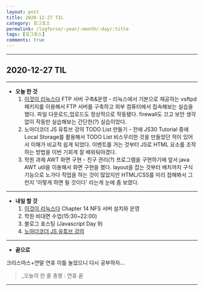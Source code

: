 ```yaml
---
layout: post
title: 2020-12-27 TIL
category: 로그포스
permalink: /logforce/:year/:month/:day/:title
tags: [로그포스]
comments: true
---
```


---

## 2020-12-27 TIL

---

- **오늘 한 것**
  1. [이것이 리눅스다](https://book.naver.com/bookdb/book_detail.nhn?bid=16315003) FTP 서버 구축&운영 - 리눅스에서 기본으로 제공하는 vsftpd 패키지를 이용해서 FTP 서버를 구축하고 외부 컴퓨터에서 접속해보는 실습을 했다. 파일 다운로드,업로드도 정상적으로 작동됐다. firewall도 끄고 보안 생각없이 작동만 실습해보는 간단한(?) 실습이었다.
  3. 노마더코더 JS 유튜브 강의 TODO List 만들기 - 전에 JS30 Tutorial 중에 Local Storage를 활용해서 TODO List 비스무리한 것을 만들었던 적이 있어서 이해가 비교적 쉽게 되었다. 이벤트를 거는 것부터 JS로 HTML 요소를 조작하는 방법을 이번 기회게 잘 배워둬야겠다.
  3. 학원 과제 AWT 화면 구현 - 친구 관리(?) 프로그램을 구현하기에 앞서 java AWT util을 이용해서 화면 구현을 했다. layout을 잡는 것부터 배치까지 구식 기능으로 노가다 작업을 하는 것이 많았지만 HTML/CSS를 미리 접해봐서 그런지 '이렇게 하면 될 것이다' 라는게 눈에 좀 보였다.

---

- **내일 할 것**
  1. [이것이 리눅스다](https://book.naver.com/bookdb/book_detail.nhn?bid=16315003) Chapter 14 NFS 서버 설치와 운영
  2. 학원 비대면 수업(15:30~22:00)
  3. 블로그 포스팅 (Javascript Day 9)
  4. [노마더코더 JS 유튜브 강의](https://nomadcoders.co/javascript-for-beginners/lectures/1472)

---

- **끝으로**

크리스마스+연말 연휴 이틀 놀았으니 다시 공부하자...

> _오늘의 한 줄 총평 : 연휴 끝

---